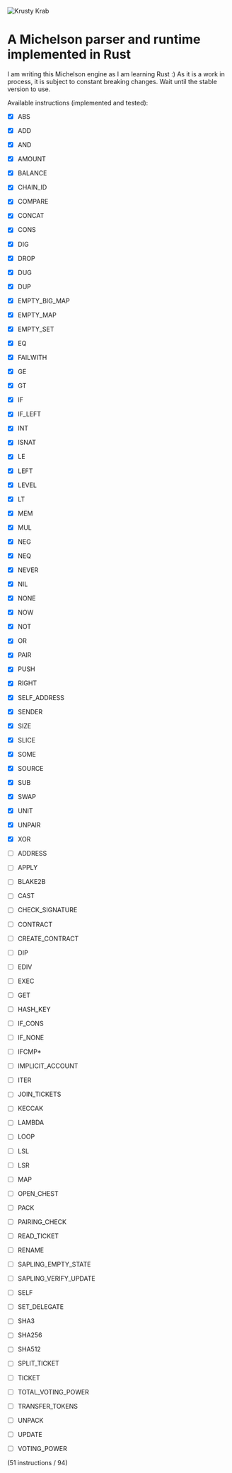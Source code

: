 ![Krusty Krab](https://upload.wikimedia.org/wikipedia/en/3/33/Krusty_Krab_230b.png)

# A Michelson parser and runtime implemented in Rust

I am writing this Michelson engine as I am learning Rust :)
As it is a work in process, it is subject to constant breaking changes. Wait until the stable version to use.

Available instructions (implemented and tested):

- [x] ABS
- [x] ADD
- [x] AND
- [x] AMOUNT
- [x] BALANCE
- [x] CHAIN_ID
- [x] COMPARE
- [x] CONCAT
- [x] CONS
- [x] DIG
- [x] DROP
- [x] DUG
- [x] DUP
- [x] EMPTY_BIG_MAP
- [x] EMPTY_MAP
- [x] EMPTY_SET
- [x] EQ
- [x] FAILWITH
- [x] GE
- [x] GT
- [x] IF
- [x] IF_LEFT
- [x] INT
- [x] ISNAT
- [x] LE
- [x] LEFT
- [x] LEVEL
- [x] LT
- [x] MEM
- [x] MUL
- [x] NEG
- [x] NEQ
- [x] NEVER
- [x] NIL
- [x] NONE
- [x] NOW
- [x] NOT
- [x] OR
- [x] PAIR
- [x] PUSH
- [x] RIGHT
- [x] SELF_ADDRESS
- [x] SENDER
- [x] SIZE
- [x] SLICE
- [x] SOME
- [x] SOURCE
- [x] SUB
- [x] SWAP
- [x] UNIT
- [x] UNPAIR
- [x] XOR

- [ ] ADDRESS
- [ ] APPLY
- [ ] BLAKE2B
- [ ] CAST
- [ ] CHECK_SIGNATURE
- [ ] CONTRACT
- [ ] CREATE_CONTRACT
- [ ] DIP
- [ ] EDIV
- [ ] EXEC
- [ ] GET
- [ ] HASH_KEY
- [ ] IF_CONS
- [ ] IF_NONE
- [ ] IFCMP\*
- [ ] IMPLICIT_ACCOUNT
- [ ] ITER
- [ ] JOIN_TICKETS
- [ ] KECCAK
- [ ] LAMBDA
- [ ] LOOP
- [ ] LSL
- [ ] LSR
- [ ] MAP
- [ ] OPEN_CHEST
- [ ] PACK
- [ ] PAIRING_CHECK
- [ ] READ_TICKET
- [ ] RENAME
- [ ] SAPLING_EMPTY_STATE
- [ ] SAPLING_VERIFY_UPDATE
- [ ] SELF
- [ ] SET_DELEGATE
- [ ] SHA3
- [ ] SHA256
- [ ] SHA512
- [ ] SPLIT_TICKET
- [ ] TICKET
- [ ] TOTAL_VOTING_POWER
- [ ] TRANSFER_TOKENS
- [ ] UNPACK
- [ ] UPDATE
- [ ] VOTING_POWER

(51 instructions / 94)
